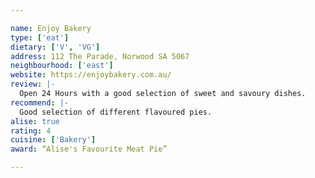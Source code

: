 ```yaml
---

name: Enjoy Bakery
type: ['eat']
dietary: ['V', 'VG']
address: 112 The Parade, Norwood SA 5067
neighbourhood: ['east']
website: https://enjoybakery.com.au/
review: |-
  Open 24 Hours with a good selection of sweet and savoury dishes.
recommend: |-
  Good selection of different flavoured pies.
alise: true
rating: 4
cuisine: ['Bakery']
award: “Alise's Favourite Meat Pie”

---
```

